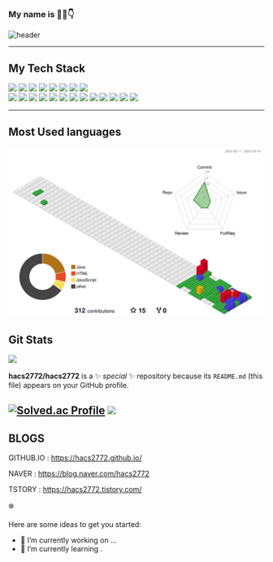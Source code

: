 ### My name is 👋:grin::point_down:


![header](https://capsule-render.vercel.app/api?type=waving&color=gradient&height=300%&section=header&text=JiHun%20Ha&fontSize=80&animation=twinkling)

------

<h2>My Tech Stack</h2>

<img src="https://img.shields.io/badge/html5-F05138?style=flat-square&logo=HTML5&logoColor=white"/> <img src="https://img.shields.io/badge/git-151515?style=flat-square&logo=git&logoColor=white"/> <img src="https://img.shields.io/badge/Android Studio-3ddc84?style=flat-square&logo=Android Studio&logoColor=white"/> <img src="https://img.shields.io/badge/C++-F78181?style=flat-square&logo=C&logoColor=white"/>
<img src="https://img.shields.io/badge/Docker-2E64FE?style=flat-square&logo=docker&logoColor=white"/> <img src="https://img.shields.io/badge/CSS3-1572b6?style=flat-square&logo=css3&logoColor=white"/> <img src="https://img.shields.io/badge/MySQL-04B4AE?style=flat-square&logo=MySQL&logoColor=white"/> <img src="https://img.shields.io/badge/JavaScript-FFFF00?style=flat-square&logo=JavaScript&logoColor=black"/>  
<img src="https://img.shields.io/badge/Github-585858?style=flat-square&logo=Github&logoColor=white"/> <img src="https://img.shields.io/badge/Node.js-01DF3A?style=flat-square&logo=Node.js&logoColor=white"/> <img src="https://img.shields.io/badge/Intellij-1C1C1C?style=flat-square&logo=intellijidea&logoColor=white"/> <img src="https://img.shields.io/badge/VScode-0040FF?style=flat-square&logo=visualstudiocode&logoColor=white"/> <img src="https://img.shields.io/badge/ReactNative-00bfff?style=flat-square&logo=React&logoColor=white"/> 
<img src="https://img.shields.io/badge/Java-007396?style=flat-square&logo=Java&logoColor=white"/> <img src="https://img.shields.io/badge/Eclipse IDE-2c2255?style=flat-square&logo=Eclipse IDE&logoColor=white"/> <img src="https://img.shields.io/badge/Apache tomcat-808000?style=flat-square&logo=apache Tomcat&logoColor=white"/> <img src="https://img.shields.io/badge/jQuery-0769ad?style=flat-square&logo=jQuery&logoColor=white"/> <img src="https://img.shields.io/badge/Apache Hive-fdee21?style=flat-square&logo=ApacheHive&logoColor=white"/> <img src="https://img.shields.io/badge/Apache Hadoop-66ccff?style=flat-square&logo=ApacheHadoop&logoColor=white"/> <img src="https://img.shields.io/badge/Elasticsearch-005571?style=flat-square&logo=Elasticsearch&logoColor=white"/>
<img src="https://img.shields.io/badge/PostgreSQL-4169e1?style=flat-square&logo=PostgreSQL&logoColor=white"/>

------
<h2>Most Used languages</h2>

![](./profile-3d-contrib/profile-gitblock.svg)

<h2>Git Stats</h2>
<img src="https://github-readme-stats.vercel.app/api?username=hacs2772&show_icons=true">



**hacs2772/hacs2772** is a ✨ _special_ ✨ repository because its `README.md` (this file) appears on your GitHub profile.



[![Solved.ac Profile](http://mazassumnida.wtf/api/v2/generate_badge?boj=hacs)](https://solved.ac/hacs/) 
<img src="http://mazandi.herokuapp.com/api?handle=hacs&theme=dark"/>
------

<h2>BLOGS</h2>

GITHUB.IO : https://hacs2772.github.io/

NAVER : https://blog.naver.com/hacs2772

TSTORY : https://hacs2772.tistory.com/

:snowflake:

Here are some ideas to get you started:

- 🔭 I’m currently working on ...
- 🌱 I’m currently learning .
  
